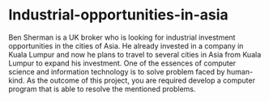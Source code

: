 # Industrial-opportunities-in-asia
Ben Sherman is a UK broker who is looking for industrial investment opportunities in the cities of Asia. He already invested in a company in Kuala Lumpur and now he plans to travel to several cities in Asia from Kuala Lumpur to expand his investment. One of the essences of computer science and information technology is to solve problem faced by human-kind. As the outcome of this project, you are required develop a computer program that is able to resolve the mentioned problems.
